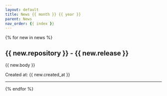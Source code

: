 ```yaml
---
layout: default
title: News {{ month }} {{ year }}
parent: News
nav_order: {{ index }}
---
```



{% for new in news %}
## {{ new.repository }} - {{ new.release }}
{{ new.body }}

Created at: {{ new.created_at }}

---

{% endfor %}